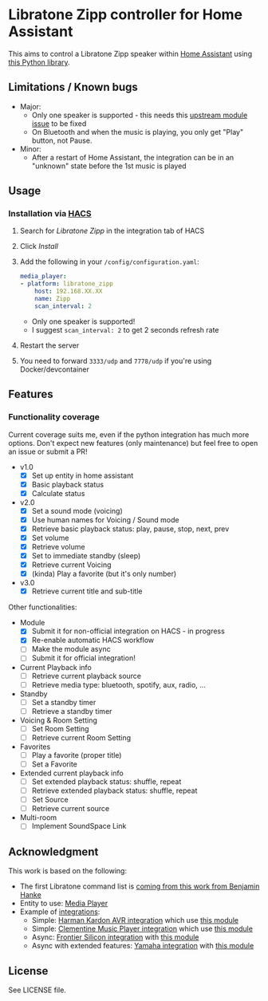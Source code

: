 # Libratone Zipp controller for Home Assistant

This aims to control a Libratone Zipp speaker within [Home Assistant](https://www.home-assistant.io/) using [this Python library](https://github.com/Chouffy/python_libratone_zipp).

## Limitations / Known bugs

* Major:
    * Only one speaker is supported - this needs this [upstream module issue](https://github.com/Chouffy/python_libratone_zipp/issues/1) to be fixed
    * On Bluetooth and when the music is playing, you only get "Play" button, not Pause.
* Minor:
    * After a restart of Home Assistant, the integration can be in an "unknown" state before the 1st music is played

## Usage

### Installation via [HACS](https://hacs.xyz/)

1. Search for *Libratone Zipp* in the integration tab of HACS
1. Click *Install*
1. Add the following in your `/config/configuration.yaml`:

    ```yaml
    media_player:
    - platform: libratone_zipp
        host: 192.168.XX.XX
        name: Zipp
        scan_interval: 2
    ```

    * Only one speaker is supported!
    * I suggest `scan_interval: 2` to get 2 seconds refresh rate

1. Restart the server
1. You need to forward `3333/udp` and `7778/udp` if you're using Docker/devcontainer

## Features

### Functionality coverage

Current coverage suits me, even if the python integration has much more options. Don't expect new features (only maintenance) but feel free to open an issue or submit a PR!

* v1.0
    * [x] Set up entity in home assistant
    * [x] Basic playback status
    * [x] Calculate status
* v2.0
    * [x] Set a sound mode (voicing)
    * [x] Use human names for Voicing / Sound mode
    * [x] Retrieve basic playback status: play, pause, stop, next, prev
    * [x] Set volume
    * [x] Retrieve volume
    * [x] Set to immediate standby (sleep)
    * [x] Retrieve current Voicing
    * [x] (kinda) Play a favorite (but it's only number)
* v3.0
    * [x] Retrieve current title and sub-title

Other functionalities:

* Module
    * [x] Submit it for non-official integration on HACS - in progress
    * [x] Re-enable automatic HACS workflow
    * [ ] Make the module async
    * [ ] Submit it for official integration!
* Current Playback info
    * [ ] Retrieve current playback source
    * [ ] Retrieve media type: bluetooth, spotify, aux, radio, ...
* Standby
    * [ ] Set a standby timer
    * [ ] Retrieve a standby timer
* Voicing & Room Setting
    * [ ] Set Room Setting
    * [ ] Retrieve current Room Setting
* Favorites
    * [ ] Play a favorite (proper title)
    * [ ] Set a Favorite
* Extended current playback info
    * [ ] Set extended playback status: shuffle, repeat
    * [ ] Retrieve extended playback status: shuffle, repeat
    * [ ] Set Source
    * [ ] Retrieve current source
* Multi-room
    * [ ] Implement SoundSpace Link

## Acknowledgment

This work is based on the following:

* The first Libratone command list is [coming from this work from Benjamin Hanke](https://www.loxwiki.eu/display/LOX/Libratone+Zipp+WLan+Lautsprecher)
* Entity to use: [Media Player](https://developers.home-assistant.io/docs/core/entity/media-player)
* Example of [integrations](https://www.home-assistant.io/integrations/#media-player):
    * Simple: [Harman Kardon AVR integration](https://www.home-assistant.io/integrations/harman_kardon_avr/) which use [this module](https://github.com/Devqon/hkavr)
    * Simple: [Clementine Music Player integration](https://github.com/home-assistant/core/blob/dev/homeassistant/components/clementine/media_player.py) which use [this module]()
    * Async: [Frontier Silicon integration](https://github.com/home-assistant/core/tree/dev/homeassistant/components/frontier_silicon) with [this module](https://github.com/zhelev/python-afsapi/tree/master/afsapi)
    * Async with extended features: [Yamaha integration](https://github.com/home-assistant/core/blob/dev/homeassistant/components/yamaha/) with [this module](https://github.com/wuub/rxv)

## License

See LICENSE file.
